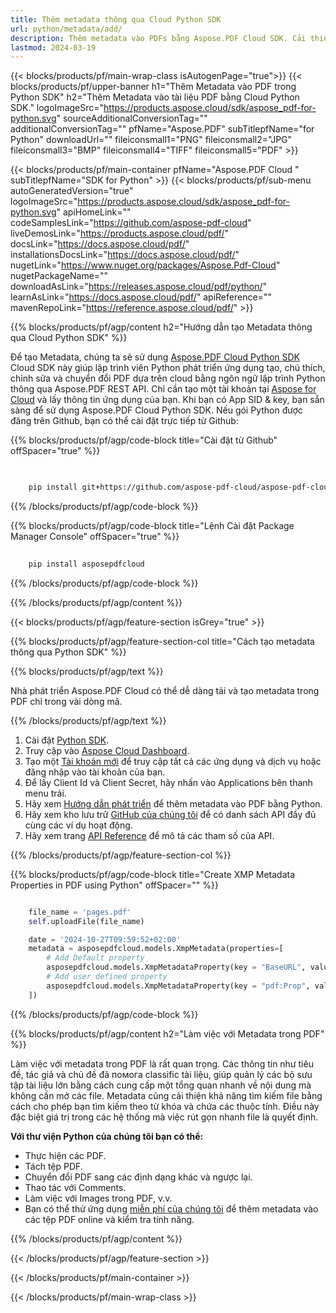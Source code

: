 ```yaml
---
title: Thêm metadata thông qua Cloud Python SDK
url: python/metadata/add/
description: Thêm metadata vào PDFs bằng Aspose.PDF Cloud SDK. Cải thiện tổ chức và khả năng tìm kiếm tài liệu.
lastmod: 2024-03-19
---
```


{{< blocks/products/pf/main-wrap-class isAutogenPage="true">}}
{{< blocks/products/pf/upper-banner h1="Thêm Metadata vào PDF trong Python SDK" h2="Thêm Metadata vào tài liệu PDF bằng Cloud Python SDK." logoImageSrc="https://products.aspose.cloud/sdk/aspose_pdf-for-python.svg" sourceAdditionalConversionTag="" additionalConversionTag="" pfName="Aspose.PDF" subTitlepfName="for Python" downloadUrl="" fileiconsmall1="PNG" fileiconsmall2="JPG" fileiconsmall3="BMP" fileiconsmall4="TIFF" fileiconsmall5="PDF" >}}

{{< blocks/products/pf/main-container pfName="Aspose.PDF Cloud " subTitlepfName="SDK for Python" >}}
{{< blocks/products/pf/sub-menu autoGeneratedVersion="true" logoImageSrc="https://products.aspose.cloud/sdk/aspose_pdf-for-python.svg" apiHomeLink="" codeSamplesLink="https://github.com/aspose-pdf-cloud" liveDemosLink="https://products.aspose.cloud/pdf/" docsLink="https://docs.aspose.cloud/pdf/" installationsDocsLink="https://docs.aspose.cloud/pdf/" nugetLink="https://www.nuget.org/packages/Aspose.Pdf-Cloud" nugetPackageName="" downloadAsLink="https://releases.aspose.cloud/pdf/python/" learnAsLink="https://docs.aspose.cloud/pdf/" apiReference="" mavenRepoLink="https://reference.aspose.cloud/pdf/" >}}

{{% blocks/products/pf/agp/content h2="Hướng dẫn tạo Metadata thông qua Cloud Python SDK" %}}

Để tạo Metadata, chúng ta sẽ sử dụng
[Aspose.PDF Cloud Python SDK](https://products.aspose.cloud/pdf/python/)
Cloud SDK này giúp lập trình viên Python phát triển ứng dụng tạo, chú thích, chỉnh sửa và chuyển đổi PDF dựa trên cloud bằng ngôn ngữ lập trình Python thông qua Aspose.PDF REST API. Chỉ cần tạo một tài khoản tại [Aspose for Cloud](https://dashboard.aspose.cloud/#/apps) và lấy thông tin ứng dụng của bạn. Khi bạn có App SID & key, bạn sẵn sàng để sử dụng Aspose.PDF Cloud Python SDK. Nếu gói Python được đăng trên Github, bạn có thể cài đặt trực tiếp từ Github:

{{% blocks/products/pf/agp/code-block title="Cài đặt từ Github" offSpacer="true" %}}

```bash

     
    pip install git+https://github.com/aspose-pdf-cloud/aspose-pdf-cloud-python.git


```

{{% /blocks/products/pf/agp/code-block %}}

{{% blocks/products/pf/agp/code-block title="Lệnh Cài đặt Package Manager Console" offSpacer="true" %}}

```bash
     
    pip install asposepdfcloud

```

{{% /blocks/products/pf/agp/code-block %}}

{{% /blocks/products/pf/agp/content %}}

{{< blocks/products/pf/agp/feature-section isGrey="true" >}}

{{% blocks/products/pf/agp/feature-section-col title="Cách tạo metadata thông qua Python SDK" %}}

{{% blocks/products/pf/agp/text %}}

Nhà phát triển Aspose.PDF Cloud có thể dễ dàng tải và tạo metadata trong PDF chỉ trong vài dòng mã.

{{% /blocks/products/pf/agp/text %}}

1. Cài đặt [Python SDK](https://pypi.org/project/asposepdfcloud/).
1. Truy cập vào [Aspose Cloud Dashboard](https://dashboard.aspose.cloud/).
1. Tạo một [Tài khoản mới](https://docs.aspose.cloud/display/storagecloud/Creating+and+Managing+Account) để truy cập tất cả các ứng dụng và dịch vụ hoặc đăng nhập vào tài khoản của bạn.
1. Để lấy Client Id và Client Secret, hãy nhấn vào Applications bên thanh menu trái.
1. Hãy xem [Hướng dẫn phát triển](https://docs.aspose.cloud/pdf/developer-guide/) để thêm metadata vào PDF bằng Python.
1. Hãy xem kho lưu trữ [GitHub của chúng tôi](https://github.com/aspose-pdf-cloud/aspose-pdf-cloud-python/) để có danh sách API đầy đủ cùng các ví dụ hoạt động.
1. Hãy xem trang [API Reference](https://reference.aspose.cloud/pdf/#/Document) để mô tả các tham số của API.

{{% /blocks/products/pf/agp/feature-section-col %}}

{{% blocks/products/pf/agp/code-block title="Create XMP Metadata Properties in PDF using Python" offSpacer="" %}}

```python

    file_name = 'pages.pdf'
    self.uploadFile(file_name)

    date = '2024-10-27T09:59:52+02:00'
    metadata = asposepdfcloud.models.XmpMetadata(properties=[
        # Add Default property
        asposepdfcloud.models.XmpMetadataProperty(key = "BaseURL", value = "http://www.somename.com/path"),
        # Add user defined property
        asposepdfcloud.models.XmpMetadataProperty(key = "pdf:Prop", value = "PropValue", namespace_uri = "http://ns.adobe.com/pdf/1.3/"),
    ])
```

{{% /blocks/products/pf/agp/code-block %}}

{{% blocks/products/pf/agp/content h2="Làm việc với Metadata trong PDF" %}}

Làm việc với metadata trong PDF là rất quan trọng. Các thông tin như tiêu đề, tác giả và chủ đề đã помога classific tài liệu, giúp quản lý các bộ sưu tập tài liệu lớn bằng cách cung cấp một tổng quan nhanh về nội dung mà không cần mở các file.
Metadata cũng cải thiện khả năng tìm kiếm file bằng cách cho phép bạn tìm kiếm theo từ khóa và chứa các thuộc tính. Điều này đặc biệt giá trị trong các hệ thống mà việc rút gọn nhanh file là quyết định.

**Với thư viện Python của chúng tôi bạn có thể:**

+ Thực hiện các PDF.
+ Tách tệp PDF.
+ Chuyển đổi PDF sang các định dạng khác và ngược lại.
+ Thao tác với Comments.
+ Làm việc với Images trong PDF, v.v.
+ Bạn có thể thử ứng dụng [miễn phí của chúng tôi](https://products.aspose.app/pdf/metadata) để thêm metadata vào các tệp PDF online và kiểm tra tính năng.

{{% /blocks/products/pf/agp/content %}}

{{< /blocks/products/pf/agp/feature-section >}}


{{< /blocks/products/pf/main-container >}}

{{< /blocks/products/pf/main-wrap-class >}}
